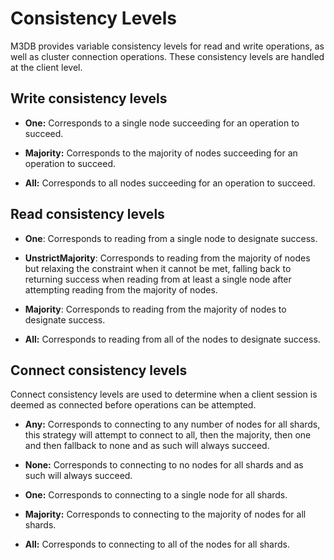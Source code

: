 # Consistency Levels

M3DB provides variable consistency levels for read and write operations, as well as cluster connection operations. These consistency levels are handled at the client level.

## Write consistency levels

* **One:** Corresponds to a single node succeeding for an operation to succeed.

* **Majority:** Corresponds to the majority of nodes succeeding for an operation to succeed.

* **All:** Corresponds to all nodes succeeding for an operation to succeed.

## Read consistency levels

* **One**: Corresponds to reading from a single node to designate success.

* **UnstrictMajority**: Corresponds to reading from the majority of nodes but relaxing the constraint when it cannot be met, falling back to returning success when reading from at least a single node after attempting reading from the majority of nodes.

* **Majority**: Corresponds to reading from the majority of nodes to designate success.

* **All:** Corresponds to reading from all of the nodes to designate success.

## Connect consistency levels

Connect consistency levels are used to determine when a client session is deemed as connected before operations can be attempted.

* **Any:** Corresponds to connecting to any number of nodes for all shards, this strategy will attempt to connect to all, then the majority, then one and then fallback to none and as such will always succeed.

* **None:** Corresponds to connecting to no nodes for all shards and as such will always succeed.

* **One:** Corresponds to connecting to a single node for all shards.


* **Majority:** Corresponds to connecting to the majority of nodes for all shards.


* **All:** Corresponds to connecting to all of the nodes for all shards.

